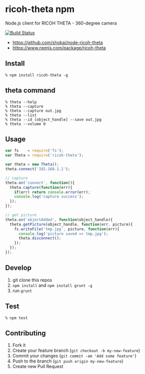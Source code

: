 # ricoh-theta npm
Node.js client for RICOH THETA - 360-degree camera

[![Build Status](https://travis-ci.org/shokai/node-ricoh-theta.svg?branch=master)](https://travis-ci.org/shokai/node-ricoh-theta)

- https://github.com/shokai/node-ricoh-theta
- https://www.npmjs.com/package/ricoh-theta


## Install

    % npm install ricoh-theta -g


## theta command

    % theta --help
    % theta --capture
    % theta --capture out.jpg
    % theta --list
    % theta --id [object_handle] --save out.jpg
    % theta --volume 0


## Usage

```javascript
var fs    = require('fs');
var Theta = require('ricoh-theta');

var theta = new Theta();
theta.connect('192.168.1.1');

// capture
theta.on('connect', function(){
  theta.capture(function(err){
    if(err) return console.error(err);
    console.log('capture success');
  });
});

// get picture
theta.on('objectAdded', function(object_handle){
  theta.getPicture(object_handle, function(err, picture){
    fs.writeFile('tmp.jpg', picture, function(err){
      console.log('picture saved => tmp.jpg');
      theta.disconnect();
    });
  });
});
```

## Develop

1. git clone this repos
2. `npm install` and `npm install grunt -g`
3. run `grunt`

## Test

    % npm test


## Contributing

1. Fork it
2. Create your feature branch (`git checkout -b my-new-feature`)
3. Commit your changes (`git commit -am 'Add some feature'`)
4. Push to the branch (`git push origin my-new-feature`)
5. Create new Pull Request
